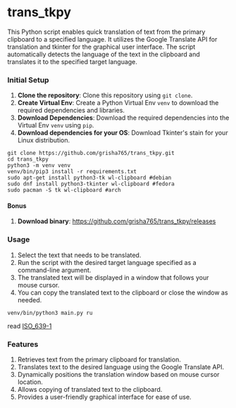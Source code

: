 # trans_tkpy
This Python script enables quick translation of text from the primary clipboard to a specified language. It utilizes the Google Translate API for translation and tkinter for the graphical user interface. The script automatically detects the language of the text in the clipboard and translates it to the specified target language.
### Initial Setup

1. **Clone the repository**: Clone this repository using `git clone`.
2. **Create Virtual Env**: Create a Python Virtual Env `venv` to download the required dependencies and libraries.
3. **Download Dependencies**: Download the required dependencies into the Virtual Env `venv` using `pip`.
4. **Download dependencies for your OS**: Download Tkinter's stain for your Linux distribution.

```shell
git clone https://github.com/grisha765/trans_tkpy.git
cd trans_tkpy
python3 -m venv venv
venv/bin/pip3 install -r requirements.txt
sudo apt-get install python3-tk wl-clipboard #debian
sudo dnf install python3-tkinter wl-clipboard #fedora
sudo pacman -S tk wl-clipboard #arch
```

#### Bonus
1. **Download binary**: https://github.com/grisha765/trans_tkpy/releases

### Usage
1. Select the text that needs to be translated.
2. Run the script with the desired target language specified as a command-line argument.
3. The translated text will be displayed in a window that follows your mouse cursor.
4. You can copy the translated text to the clipboard or close the window as needed.

```shell
venv/bin/python3 main.py ru
```
read [ISO_639-1](https://en.wikipedia.org/wiki/ISO_639-1)

### Features

1. Retrieves text from the primary clipboard for translation.
2. Translates text to the desired language using the Google Translate API.
3. Dynamically positions the translation window based on mouse cursor location.
4. Allows copying of translated text to the clipboard.
5. Provides a user-friendly graphical interface for ease of use.
